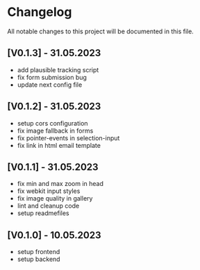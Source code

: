 # Changelog

All notable changes to this project will be documented in this file.

## [V0.1.3] - 31.05.2023
- add plausible tracking script
- fix form submission bug
- update next config file

## [V0.1.2] - 31.05.2023
- setup cors configuration
- fix image fallback in forms
- fix pointer-events in selection-input
- fix link in html email template

## [V0.1.1] - 31.05.2023
- fix min and max zoom in head
- fix webkit input styles
- fix image quality in gallery
- lint and cleanup code
- setup readmefiles

## [V0.1.0] - 10.05.2023
- setup frontend
- setup backend